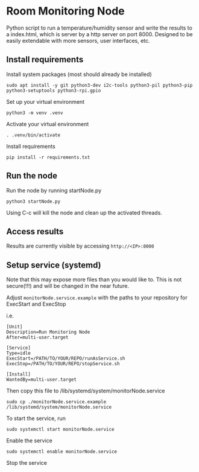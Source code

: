 # Room Monitoring Node

Python script to run a temperature/humidity sensor and write the results to a index.html, which is server by a http server on port 8000. Designed to be easily extendable with more sensors, user interfaces, etc.

## Install requirements

Install system packages (most should already be installed)

```
sudo apt install -y git python3-dev i2c-tools python3-pil python3-pip python3-setuptools python3-rpi.gpio
```

Set up your virtual environment

```python3 -m venv .venv```

Activate your virtual environment

```. .venv/bin/activate```

Install requirements

```pip install -r requirements.txt```

## Run the node

Run the node by running startNode.py

```python3 startNode.py```

Using C-c will kill the node and clean up the activated threads.

## Access results

Results are currently visible by accessing `http://<IP>:8000`

## Setup service (systemd)

Note that this may expose more files than you would like to. This is not secure(!!!) and will be changed in the near future.

Adjust `monitorNode.service.example` with the paths to your repository for ExecStart and ExecStop

i.e.

```
[Unit]
Description=Run Monitoring Node
After=multi-user.target

[Service]
Type=idle
ExecStart=/PATH/TO/YOUR/REPO/runAsService.sh
ExecStop=/PATH/TO/YOUR/REPO/stopService.sh

[Install]
WantedBy=multi-user.target
```

Then copy this file to /lib/systemd/system/monitorNode.service

```sudo cp ./monitorNode.service.example /lib/systemd/system/monitorNode.service```

To start the service, run

```sudo systemctl start monitorNode.service```

Enable the service

```sudo systemctl enable monitorNode.service```

Stop the service

```sudo systemctl stop monitorNode.service